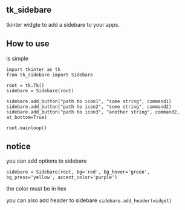 ## tk_sidebare
tkinter widgte to add a sidebare to your apps.

## How to use
is simple

```
import tkinter as tk
from tk_sidebare import Sidebare

root = tk.Tk()
sidebare = Sidebare(root)

sidebare.add_button("path to icon1", "some string", command1)
sidebare.add_button("path to icon2", "some string", command2)
sidebare.add_button("path to icon3", "another string", command2, at_bottom=True)

root.mainloop()
```


## notice
you can add options to sidebare

`sidebare = Sidebare(root, bg='red', bg_hover='green', bg_press='yellow', accent_color='purple')`

the color must be in hex 

you can also add header to sidebare
`sidebare.add_header(widget)`
